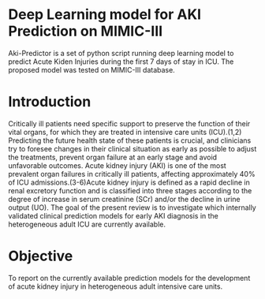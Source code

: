 # Deep Learning model for AKI Prediction on MIMIC-III
Aki-Predictor is a set of python script running deep learning model to predict Acute Kiden Injuries during the first 7 days of stay in ICU.
The proposed model was tested on MIMIC-III database.
# Introduction
Critically ill patients need specific support to preserve the function of their vital organs, for which they are treated in intensive care 
units (ICU).(1,2) Predicting the future health state of these patients is crucial, and clinicians try to foresee changes in their clinical situation
as early as possible to adjust the treatments, prevent organ failure at an early stage and avoid unfavorable outcomes. Acute kidney injury (AKI) is 
one of the most prevalent organ failures in critically ill patients, affecting approximately 40% of ICU admissions.(3-6)Acute kidney injury is 
defined as a rapid decline in renal excretory function and is classified into three stages according to the degree of increase in serum 
creatinine (SCr) and/or the decline in urine output (UO).
The goal of the present review is to investigate which internally validated clinical prediction models for early AKI diagnosis in the
heterogeneous adult ICU are currently available.

# Objective
To report on the currently available prediction models for the development of acute kidney injury in heterogeneous adult intensive care units.

